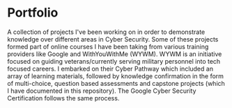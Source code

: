# Portfolio
A collection of projects I've been working on in order to demonstrate knowledge over different areas in Cyber Security. Some of these projects formed part of online courses I have been taking from various training providers like Google and WithYouWithMe (WYWM). WYWM is an initiative focused on guiding veterans/currently serving military personnel into tech focused careers. I embarked on their Cyber Pathway which included an array of learning materials, followed by knowledge confirmation in the form of multi-choice, question based assessments and capstone projects (which I have documented in this repository). The Google Cyber Security Certification follows the same process.
